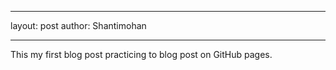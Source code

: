 ___
layout: post
author: Shantimohan
___
This my first blog post practicing to blog post on GitHub pages.
